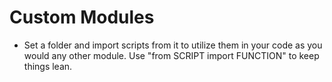 # Custom Modules

- Set a folder and import scripts from it to utilize them in your code as you would any other module. Use "from SCRIPT import FUNCTION" to keep things lean.
